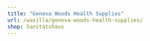 ```yaml
---
title: "Geneva Woods Health Supplies"
url: /wasilla/geneva-woods-health-supplies/
shop: Sanitätshaus
---
```

